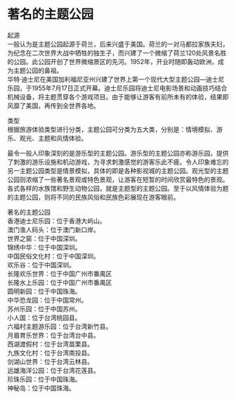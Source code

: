 # 著名的主题公园  
起源  
一般认为是主题公园起源于荷兰，后来兴盛于美国。荷兰的一对马都拉家族夫妇，为纪念在二次世界大战中牺牲的独生子，而兴建了一个微缩了荷兰120处风景名胜的公园。此公园开创了世界微缩景区的先河。1952年，开业时随即轰动欧洲，成为主题公园的鼻祖。  
华特·迪士尼在美国加利福尼亚州兴建了世界上第一个现代大型主题公园—迪士尼乐园，于1955年7月17日正式开幕。迪士尼乐园将迪士尼电影场景和动画技巧结合机械设备，将主题贯穿各个游戏项目。由于能够让游客有前所未有的体验，结果即风靡了美国，再传到全世界各地。  

类型  
根据旅游体验类型进行分类，主题公园可分类为五大类，分别是：情境模拟、游乐、观光、主题和风情体验。  

最令一般人印象深刻的是游乐型的主题公园。游乐型的主题公园亦称游乐园，提供了刺激的游乐设施和机动游戏，为寻求刺激感觉的游客乐此不疲。令人印象难忘的另一主题公园类型是情景模拟，具体的即是各种影视城的主题公园。观光型的主题公园则浓缩了一些著名景观或特色景观，让游客在短暂的时间欣赏最特色的景观。各式各样的水族馆和野生动物公园，就是主题型的主题公园。至于以风情体验为题的主题公园，则将不同的民族风俗和民族色彩展现在游客眼前。  

著名的主题公园  
香港迪士尼乐园：位于香港大屿山。  
澳门渔人码头：位于澳门新口岸。  
世界之窗：位于中国深圳。  
锦绣中华：位于中国深圳。  
中国民俗文化村：位于中国深圳。  
欢乐谷：位于中国深圳。  
长隆欢乐世界：位于中国广州市番禺区  
长隆水上乐园：位于中国广州市番禺区  
圆明新园：位于中国珠海。  
中华恐龙园：位于中国常州。  
苏州乐园：位于中国苏州。  
小人国：位于台湾桃园县。  
六福村主题游乐园：位于台湾新竹县。  
月眉育乐世界：位于台湾台中县。  
西湖渡假村：位于台湾苗栗县。  
九族文化村：位于台湾南投县。  
剑湖山世界：位于台湾云林县。  
远雄海洋公园：位于台湾花莲县。  
珍珠乐园：位于中国珠海。  
神秘岛：位于中国珠海。  
<!-- Last processed: 2025-07-22 03:44:32 -->
